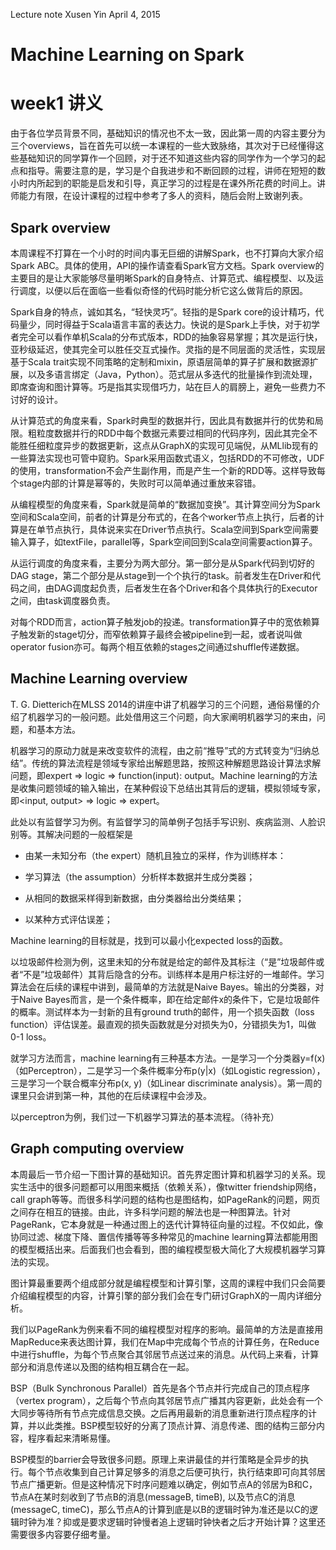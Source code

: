 Lecture note
Xusen Yin
April 4, 2015

# Machine Learning on Spark

# week1 讲义

由于各位学员背景不同，基础知识的情况也不太一致，因此第一周的内容主要分为三个overviews，旨在首先可以统一本课程的一些大致脉络，其次对于已经懂得这些基础知识的同学算作一个回顾，对于还不知道这些内容的同学作为一个学习的起点和指导。需要注意的是，学习是个自我进步和不断回顾的过程，讲师在短短的数小时内所起到的职能是启发和引导，真正学习的过程是在课外所花费的时间上。讲师能力有限，在设计课程的过程中参考了多人的资料，随后会附上致谢列表。

## Spark overview

本周课程不打算在一个小时的时间内事无巨细的讲解Spark，也不打算向大家介绍Spark ABC。具体的使用，API的操作请查看Spark官方文档。Spark overview的主要目的是让大家能够尽量明晰Spark的自身特点、计算范式、编程模型、以及运行调度，以便以后在面临一些看似奇怪的代码时能分析它这么做背后的原因。

Spark自身的特点，诚如其名，“轻快灵巧”。轻指的是Spark core的设计精巧，代码量少，同时得益于Scala语言丰富的表达力。快说的是Spark上手快，对于初学者完全可以看作单机Scala的分布式版本，RDD的抽象容易掌握；其次是运行快，亚秒级延迟，使其完全可以胜任交互式操作。灵指的是不同层面的灵活性，实现层基于Scala trait实现不同策略的定制和mixin，原语层简单的算子扩展和数据源扩展，以及多语言绑定（Java，Python）。范式层从多迭代的批量操作到流处理，即席查询和图计算等。巧是指其实现借巧力，站在巨人的肩膀上，避免一些费力不讨好的设计。

从计算范式的角度来看，Spark时典型的数据并行，因此具有数据并行的优势和局限。粗粒度数据并行的RDD中每个数据元素要过相同的代码序列，因此其完全不能胜任细粒度异步的数据更新，这点从GraphX的实现可见端倪，从MLlib现有的一些算法实现也可管中窥豹。Spark采用函数式语义，包括RDD的不可修改，UDF的使用，transformation不会产生副作用，而是产生一个新的RDD等。这样导致每个stage内部的计算是幂等的，失败时可以简单通过重放来容错。

从编程模型的角度来看，Spark就是简单的“数据加变换”。其计算空间分为Spark空间和Scala空间，前者的计算是分布式的，在各个worker节点上执行，后者的计算是在单节点执行，具体说来实在Driver节点执行。Scala空间到Spark空间需要输入算子，如textFile，parallel等，Spark空间回到Scala空间需要action算子。

从运行调度的角度来看，主要分为两大部分。第一部分是从Spark代码到切好的DAG stage，第二个部分是从stage到一个个执行的task。前者发生在Driver和代码之间，由DAG调度起负责，后者发生在各个Driver和各个具体执行的Executor之间，由task调度器负责。

对每个RDD而言，action算子触发job的投递。transformation算子中的宽依赖算子触发新的stage切分，而窄依赖算子最终会被pipeline到一起，或者说叫做operator fusion亦可。每两个相互依赖的stages之间通过shuffle传递数据。

## Machine Learning overview

T. G. Dietterich在MLSS 2014的讲座中讲了机器学习的三个问题，通俗易懂的介绍了机器学习的一般问题。此处借用这三个问题，向大家阐明机器学习的来由，问题，和基本方法。

机器学习的原动力就是来改变软件的流程，由之前“推导”式的方式转变为“归纳总结”。传统的算法流程是领域专家给出解题思路，按照这种解题思路设计算法求解问题，即expert => logic => function(input): output。Machine learning的方法是收集问题领域的输入输出，在某种假设下总结出其背后的逻辑，模拟领域专家，即<input, output> => logic => expert。

此处以有监督学习为例。有监督学习的简单例子包括手写识别、疾病监测、人脸识别等。其解决问题的一般框架是

- 由某一未知分布（the expert）随机且独立的采样，作为训练样本：

- 学习算法（the assumption）分析样本数据并生成分类器；

- 从相同的数据采样得到新数据，由分类器给出分类结果；

- 以某种方式评估误差；

Machine learning的目标就是，找到可以最小化expected loss的函数。

以垃圾邮件检测为例，这里未知的分布就是给定的邮件及其标注（“是”垃圾邮件或者“不是”垃圾邮件）其背后隐含的分布。训练样本是用户标注好的一堆邮件。学习算法会在后续的课程中讲到，最简单的方法就是Naive Bayes。输出的分类器，对于Naive Bayes而言，是一个条件概率，即在给定邮件x的条件下，它是垃圾邮件的概率。测试样本为一封新的且有ground truth的邮件，用一个损失函数（loss function）评估误差。最直观的损失函数就是分对损失为0，分错损失为1，叫做0-1 loss。

就学习方法而言，machine learning有三种基本方法。一是学习一个分类器y=f(x)（如Perceptron），二是学习一个条件概率分布p(y|x)（如Logistic regression），三是学习一个联合概率分布p(x, y)（如Linear discriminate  analysis）。第一周的课里只会讲到第一种，其他的在后续课程中会涉及。

以perceptron为例，我们过一下机器学习算法的基本流程。（待补充）

## Graph computing overview

本周最后一节介绍一下图计算的基础知识。首先界定图计算和机器学习的关系。现实生活中的很多问题都可以用图来概括（依赖关系），像twitter friendship网络，call graph等等。而很多科学问题的结构也是图结构，如PageRank的问题，网页之间存在相互的链接。由此，许多科学问题的解法也是一种图算法。针对PageRank，它本身就是一种通过图上的迭代计算特征向量的过程。不仅如此，像协同过滤、梯度下降、置信传播等等多种常见的machine learning算法都能用图的模型概括出来。后面我们也会看到，图的编程模型极大简化了大规模机器学习算法的实现。

图计算最重要两个组成部分就是编程模型和计算引擎，这周的课程中我们只会简要介绍编程模型的内容，计算引擎的部分我们会在专门研讨GraphX的一周内详细分析。

我们以PageRank为例来看不同的编程模型对程序的影响。最简单的方法是直接用MapReduce来表达图计算，我们在Map中完成每个节点的计算任务，在Reduce中进行shuffle，为每个节点聚合其邻居节点送过来的消息。从代码上来看，计算部分和消息传递以及图的结构相互耦合在一起。

BSP（Bulk Synchronous Parallel）首先是各个节点并行完成自己的顶点程序（vertex program），之后每个节点向其邻居节点广播其内容更新，此处会有一个大同步等待所有节点完成信息交换。之后再用最新的消息重新进行顶点程序的计算，并以此类推。BSP模型较好的分离了顶点计算、消息传递、图的结构三部分内容，程序看起来清晰易懂。

BSP模型的barrier会导致很多问题。原理上来讲最佳的并行策略是全异步的执行。每个节点收集到自己计算足够多的消息之后便可执行，执行结束即可向其邻居节点广播更新。但是这种情况下时序问题难以确定，例如节点A的邻居为B和C，节点A在某时刻收到了节点B的消息(messageB, timeB), 以及节点C的消息(messageC, timeC)，那么节点A的计算到底是以B的逻辑时钟为准还是以C的逻辑时钟为准？抑或是要求逻辑时钟慢者追上逻辑时钟快者之后才开始计算？这里还需要很多内容要仔细考量。

